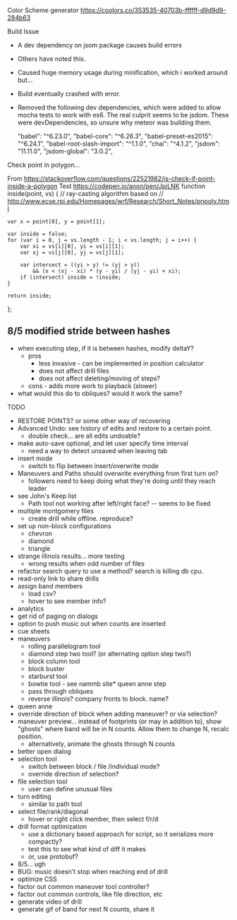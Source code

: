 Color Scheme generator
https://coolors.co/353535-40703b-ffffff-d9d9d9-284b63 


Build Issue
* A dev dependency on jsom package causes build errors
* Others have noted this.
* Caused huge memory usage during minification, which i worked around but...
* Build eventually crashed with error.
* Removed the following dev dependencies, which were added to allow mocha tests to work with es6.  The real culprit seems to be jsdom.  These were devDependencies, so unsure why meteor was building them.

    "babel": "^6.23.0",
    "babel-core": "^6.26.3",
    "babel-preset-es2015": "^6.24.1",
    "babel-root-slash-import": "^1.1.0",
    "chai": "^4.1.2",
    "jsdom": "11.11.0",
    "jsdom-global": "3.0.2",

Check point in polygon...

From https://stackoverflow.com/questions/22521982/js-check-if-point-inside-a-polygon 
Test https://codepen.io/anon/pen/JpjLNK 
function inside(point, vs) {
    // ray-casting algorithm based on
    // http://www.ecse.rpi.edu/Homepages/wrf/Research/Short_Notes/pnpoly.html

    var x = point[0], y = point[1];

    var inside = false;
    for (var i = 0, j = vs.length - 1; i < vs.length; j = i++) {
        var xi = vs[i][0], yi = vs[i][1];
        var xj = vs[j][0], yj = vs[j][1];

        var intersect = ((yi > y) != (yj > y))
            && (x < (xj - xi) * (y - yi) / (yj - yi) + xi);
        if (intersect) inside = !inside;
    }

    return inside;
};


8/5 modified stride between hashes
----------------------------------
* when executing step, if it is between hashes, modify deltaY?
  * pros
    * less invasive - can be implemented in position calculator
    * does not affect drill files
    * does not affect deleting/moving of steps?
  * cons - adds more work to playback (slower)
* what would this do to obliques?  would it work the same?

TODO
* RESTORE POINTS? or some other way of recovering
* Advanced Undo: see history of edits and restore to a certain point.
    * double check... are all edits undoable?
* make auto-save optional, and let user specify time interval
    * need a way to detect unsaved when leaving tab
* insert mode
    * switch to flip between insert/overwrite mode
* Maneuvers and Paths should overwrite everything from first turn on?
    * followers need to keep doing what they're doing until they reach leader
* see John's Keep list
  * Path tool not working after left/right face? -- seems to be fixed
* multiple montgomery files
    * create drill while offline. reproduce?
* set up non-block configurations
    * chevron
    * diamond
    * triangle
* strange illinois results... more testing
  * wrong results when odd number of files
* refactor search query to use a method? search is killing db cpu.
* read-only link to share drills
* assign band members
  * load csv?
  * hover to see member info?
* analytics
* get rid of paging on dialogs
* option to push music out when counts are inserted
* cue sheets
* maneuvers
  * rolling parallelogram tool
  * diamond step two tool? (or alternating option step two?)
  * block column tool
  * block buster
  * starburst tool
  * bowtie tool - see nammb site* queen anne step
  * pass through obliques
  * reverse illinois? company fronts to block.  name?
* queen anne
* override direction of block when adding maneuver? or via selection?
* maneuver preview... instead of footprints (or may in addition to), show "ghosts" where band will be in N counts.  Allow them to change N, recalc position.
    * alternatively, animate the ghosts through N counts
* better open dialog
* selection tool
    * switch between block / file /individual mode?
    * override direction of selection?
* file selection tool
    * user can define unusual files
* turn editing 
    * similar to path tool
* select file/rank/diagonal
    * hover or right click member, then select f/r/d
* drill format optimization
    * use a dictionary based approach for script, so it serializes more compactly?
    * test this to see what kind of diff it makes
    * or, use protobuf?
* 8/5... ugh
* BUG: music doesn't stop when reaching end of drill
* optimize CSS
* factor out common maneuver tool controller?
* factor out common controls, like file direction, etc
* generate video of drill
* generate gif of band for next N counts, share it
